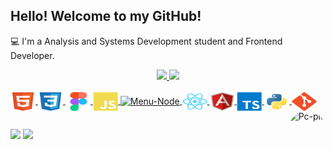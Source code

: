 ## Hello! Welcome to my GitHub!

💻 I'm a Analysis and Systems Development student and Frontend Developer.

<div align="center">
  <a href="https://github.com/jeanpaulinossp">
  <img height="180em" src="https://github-readme-stats-sigma-five.vercel.app/api/?username=jeanpaulinossp&show_icons=true&theme=tokyonight&include_all_commits=true&count_private=true"/>
  <img height="180em" src="https://github-readme-stats-sigma-five.vercel.app/api/top-langs/?username=jeanpaulinossp&layout=compact&langs_count=7&theme=tokyonight"/>
</div>
<div style="display: inline_block" ><br>
  <img align="center" alt="Menu-HTML" height="30" width="40" src="https://raw.githubusercontent.com/devicons/devicon/master/icons/html5/html5-original.svg">
  <img align="center" alt="Menu-CSS" height="30" width="40" src="https://raw.githubusercontent.com/devicons/devicon/master/icons/css3/css3-original.svg">
  <img align="center" alt="Menu-Figma" height="30" width="40" src="https://raw.githubusercontent.com/devicons/devicon/master/icons/figma/figma-original.svg">
  <img align="center" alt="Menu-Js" height="30" width="40" src="https://raw.githubusercontent.com/devicons/devicon/master/icons/javascript/javascript-plain.svg">
  <img align="center" alt="Menu-Node" height="30" width="40" src="https://cdn.jsdelivr.net/gh/devicons/devicon/icons/nodejs/nodejs-original.svg">
  <img align="center" alt="Menu-React" height="30" width="40" src="https://raw.githubusercontent.com/devicons/devicon/master/icons/react/react-original.svg">
  <img align="center" alt="Menu-Angular" height="30" width="40" src="https://raw.githubusercontent.com/devicons/devicon/master/icons/angularjs/angularjs-original.svg">
  <img align="center" alt="Menu-Ts" height="30" width="40" src="https://raw.githubusercontent.com/devicons/devicon/master/icons/typescript/typescript-plain.svg">
  <img align="center" alt="Menu-Python" height="30" width="40" src="https://raw.githubusercontent.com/devicons/devicon/master/icons/python/python-original.svg">
  <img align="center" alt="Menu-Git" height="30" width="40" src="https://raw.githubusercontent.com/devicons/devicon/master/icons/git/git-plain.svg">
    <img align="right" alt="Pc-pic" height="150" style="border-radius:50px;" src="https://raw.githubusercontent.com/MicaelliMedeiros/micaellimedeiros/master/image/computer-illustration.png">
</div>
  
  ##
 
<div> 
  <a href = "mailto:jeanpaulino.ssp@gmail.com"><img src="https://img.shields.io/badge/Gmail-D14836?style=for-the-badge&logo=gmail&logoColor=white" target="_blank" rel="noopener noreferrer"></a>
  <a href="https://www.linkedin.com/in/jean-paulino/" target="_blank" rel="noopener noreferrer"><img src="https://img.shields.io/badge/-LinkedIn-%230077B5?style=for-the-badge&logo=linkedin&logoColor=white" target="_blank"></a>
</div>
